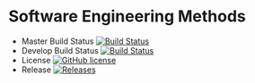 # Software Engineering Methods
* Master Build Status [![Build Status](https://travis-ci.com/40437404/testing.svg?token=2aSuTtKnhWe2X9oQeoxj&branch=master)](https://travis-ci.com/40437404/testing)
* Develop Build Status [![Build Status](https://travis-ci.com/40437404/testing.svg?token=2aSuTtKnhWe2X9oQeoxj&branch=develop)](https://travis-ci.com/40437404/testing)
* License [![GitHub license](https://img.shields.io/github/license/40437404/testing)](https://github.com/40437404/testing/blob/master/LICENSE)
* Release [![Releases](https://img.shields.io/github/release/40437404/testing/all.svg?style=flat-squre)](https://github.com/40437404/testing/releases)